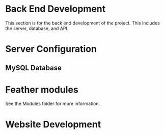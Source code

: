 # Back End Development

This section is for the back end development of the project. This includes the server, database, and API.


# Server Configuration



## MySQL Database

# Feather modules

See the Modules folder for more information.

# Website Development

